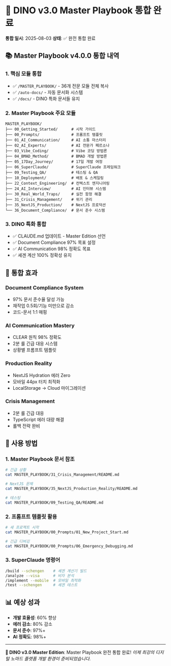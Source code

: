 # 🚀 DINO v3.0 Master Playbook 통합 완료

**통합 일시**: 2025-08-03
**상태**: ✅ 완전 통합 완료

## 📚 Master Playbook v4.0.0 통합 내역

### 1. 핵심 모듈 통합
- ✅ `/MASTER_PLAYBOOK/` - 36개 전문 모듈 전체 복사
- ✅ `/auto-docs/` - 자동 문서화 시스템
- ✅ `/docs/` - DINO 특화 문서들 유지

### 2. Master Playbook 주요 모듈
```
MASTER_PLAYBOOK/
├── 00_Getting_Started/      # 시작 가이드
├── 00_Prompts/              # 프롬프트 템플릿
├── 01_AI_Communication/     # AI 소통 마스터리
├── 02_AI_Experts/           # AI 전문가 페르소나
├── 03_Vibe_Coding/          # Vibe 코딩 방법론
├── 04_BMAD_Method/          # BMAD 개발 방법론
├── 05_17Day_Journey/        # 17일 개발 여정
├── 06_SuperClaude/          # SuperClaude 프레임워크
├── 09_Testing_QA/           # 테스팅 & QA
├── 10_Deployment/           # 배포 & 스케일링
├── 22_Context_Engineering/  # 컨텍스트 엔지니어링
├── 24_AI_Interview/         # AI 인터뷰 시스템
├── 30_Real_World_Traps/     # 실전 함정 해결
├── 31_Crisis_Management/    # 위기 관리
├── 35_NextJS_Production/    # NextJS 프로덕션
└── 36_Document_Compliance/  # 문서 준수 시스템
```

### 3. DINO 특화 통합
- ✅ CLAUDE.md 업데이트 - Master Edition 선언
- ✅ Document Compliance 97% 목표 설정
- ✅ AI Communication 98% 정확도 목표
- ✅ 셰겐 계산 100% 정확성 유지

## 🎯 통합 효과

### Document Compliance System
- 97% 문서 준수율 달성 가능
- 재작업 0.5회/기능 미만으로 감소
- 코드-문서 1:1 매핑

### AI Communication Mastery
- CLEAR 원칙 98% 정확도
- 2분 룰 긴급 대응 시스템
- 상황별 프롬프트 템플릿

### Production Reality
- NextJS Hydration 에러 Zero
- 모바일 44px 터치 최적화
- LocalStorage → Cloud 마이그레이션

### Crisis Management
- 2분 룰 긴급 대응
- TypeScript 에러 대량 해결
- 롤백 전략 완비

## 🚀 사용 방법

### 1. Master Playbook 문서 참조
```bash
# 긴급 상황
cat MASTER_PLAYBOOK/31_Crisis_Management/README.md

# NextJS 문제
cat MASTER_PLAYBOOK/35_NextJS_Production_Reality/README.md

# 테스팅
cat MASTER_PLAYBOOK/09_Testing_QA/README.md
```

### 2. 프롬프트 템플릿 활용
```bash
# 새 프로젝트 시작
cat MASTER_PLAYBOOK/00_Prompts/01_New_Project_Start.md

# 긴급 디버깅
cat MASTER_PLAYBOOK/00_Prompts/06_Emergency_Debugging.md
```

### 3. SuperClaude 명령어
```bash
/build --schengen    # 셰겐 계산기 빌드
/analyze --visa      # 비자 분석
/implement --mobile  # 모바일 최적화
/test --schengen     # 셰겐 테스트
```

## 📊 예상 성과

- **개발 효율성**: 60% 향상
- **에러 감소**: 80% 감소
- **문서 준수**: 97%+
- **AI 정확도**: 98%+

---

**🦕 DINO v3.0 Master Edition**: Master Playbook 완전 통합 완료!
*이제 최강의 디지털 노마드 플랫폼 개발 환경이 준비되었습니다.*